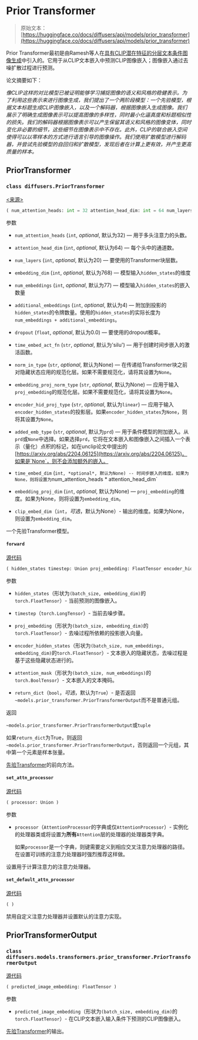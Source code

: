 # Prior Transformer

> 原始文本：[https://huggingface.co/docs/diffusers/api/models/prior_transformer](https://huggingface.co/docs/diffusers/api/models/prior_transformer)

Prior Transformer最初是由Ramesh等人在[具有CLIP潜在特征的分层文本条件图像生成](https://huggingface.co/papers/2204.06125)中引入的。它用于从CLIP文本嵌入中预测CLIP图像嵌入；图像嵌入通过去噪扩散过程进行预测。

论文摘要如下：

*像CLIP这样的对比模型已被证明能够学习捕捉图像的语义和风格的稳健表示。为了利用这些表示来进行图像生成，我们提出了一个两阶段模型：一个先验模型，根据文本标题生成CLIP图像嵌入，以及一个解码器，根据图像嵌入生成图像。我们展示了明确生成图像表示可以提高图像的多样性，同时最小化逼真度和标题相似性的损失。我们的解码器根据图像表示可以产生保留其语义和风格的图像变体，同时变化非必要的细节，这些细节在图像表示中不存在。此外，CLIP的联合嵌入空间使得可以以零样本的方式进行语言引导的图像操作。我们使用扩散模型进行解码器，并尝试先验模型的自回归和扩散模型，发现后者在计算上更有效，并产生更高质量的样本。*

## PriorTransformer

### `class diffusers.PriorTransformer`

[<来源>](https://github.com/huggingface/diffusers/blob/v0.26.3/src/diffusers/models/transformers/prior_transformer.py#L36)

```py
( num_attention_heads: int = 32 attention_head_dim: int = 64 num_layers: int = 20 embedding_dim: int = 768 num_embeddings = 77 additional_embeddings = 4 dropout: float = 0.0 time_embed_act_fn: str = 'silu' norm_in_type: Optional = None embedding_proj_norm_type: Optional = None encoder_hid_proj_type: Optional = 'linear' added_emb_type: Optional = 'prd' time_embed_dim: Optional = None embedding_proj_dim: Optional = None clip_embed_dim: Optional = None )
```

参数

+   `num_attention_heads` (`int`, *optional*, 默认为32) — 用于多头注意力的头数。

+   `attention_head_dim` (`int`, *optional*, 默认为64) — 每个头中的通道数。

+   `num_layers` (`int`, *optional*, 默认为20) — 要使用的Transformer块层数。

+   `embedding_dim` (`int`, *optional*, 默认为768) — 模型输入`hidden_states`的维度

+   `num_embeddings` (`int`, *optional*, 默认为77) — 模型输入`hidden_states`的嵌入数量

+   `additional_embeddings` (`int`, *optional*, 默认为4) — 附加到投影的`hidden_states`的令牌数量。使用的`hidden_states`的实际长度为`num_embeddings + additional_embeddings`。

+   `dropout` (`float`, *optional*, 默认为0.0) — 要使用的dropout概率。

+   `time_embed_act_fn` (`str`, *optional*, 默认为'silu') — 用于创建时间步嵌入的激活函数。

+   `norm_in_type` (`str`, *optional*, 默认为None) — 在传递给Transformer块之前对隐藏状态应用的规范化层。如果不需要规范化，请将其设置为`None`。

+   `embedding_proj_norm_type` (`str`, *optional*, 默认为None) — 应用于输入`proj_embedding`的规范化层。如果不需要规范化，请将其设置为`None`。

+   `encoder_hid_proj_type` (`str`, *optional*, 默认为`linear`) — 应用于输入`encoder_hidden_states`的投影层。如果`encoder_hidden_states`为`None`，则将其设置为`None`。

+   `added_emb_type` (`str`, *optional*, 默认为`prd`) — 用于条件模型的附加嵌入。从`prd`或`None`中选择。如果选择`prd`，它将在文本嵌入和图像嵌入之间插入一个表示（量化）点积的标记，如在unclip论文中提出的[https://arxiv.org/abs/2204.06125](https://arxiv.org/abs/2204.06125)。如果是`None`，则不会添加额外的嵌入。

+   `time_embed_dim` (`int, *optional*, 默认为None) -- 时间步嵌入的维度。如果为None，则将设置为`num_attention_heads * attention_head_dim`

+   `embedding_proj_dim` (`int`, *optional*, 默认为None) — `proj_embedding`的维度。如果为None，则将设置为`embedding_dim`。

+   `clip_embed_dim`（`int`，*可选*，默认为None）- 输出的维度。如果为None，则设置为`embedding_dim`。

一个先验Transformer模型。

#### `forward`

[源代码](https://github.com/huggingface/diffusers/blob/v0.26.3/src/diffusers/models/transformers/prior_transformer.py#L245)

```py
( hidden_states timestep: Union proj_embedding: FloatTensor encoder_hidden_states: Optional = None attention_mask: Optional = None return_dict: bool = True ) → export const metadata = 'undefined';~models.prior_transformer.PriorTransformerOutput or tuple
```

参数

+   `hidden_states`（形状为`(batch_size, embedding_dim)`的`torch.FloatTensor`）- 当前预测的图像嵌入。

+   `timestep`（`torch.LongTensor`）- 当前去噪步骤。

+   `proj_embedding`（形状为`(batch_size, embedding_dim)`的`torch.FloatTensor`）- 去噪过程所依赖的投影嵌入向量。

+   `encoder_hidden_states`（形状为`(batch_size, num_embeddings, embedding_dim)`的`torch.FloatTensor`）- 文本嵌入的隐藏状态，去噪过程是基于这些隐藏状态进行的。

+   `attention_mask`（形状为`(batch_size, num_embeddings)`的`torch.BoolTensor`）- 文本嵌入的文本掩码。

+   `return_dict`（`bool`，*可选*，默认为`True`）- 是否返回`~models.prior_transformer.PriorTransformerOutput`而不是普通元组。

返回

`~models.prior_transformer.PriorTransformerOutput`或`tuple`

如果`return_dict`为True，则返回`~models.prior_transformer.PriorTransformerOutput`，否则返回一个元组，其中第一个元素是样本张量。

[先验Transformer](/docs/diffusers/v0.26.3/en/api/models/prior_transformer#diffusers.PriorTransformer)的前向方法。

#### `set_attn_processor`

[源代码](https://github.com/huggingface/diffusers/blob/v0.26.3/src/diffusers/models/transformers/prior_transformer.py#L195)

```py
( processor: Union )
```

参数

+   `processor`（`AttentionProcessor`的字典或仅`AttentionProcessor`）- 实例化的处理器类或将设置为**所有**`Attention`层的处理器的处理器类字典。

    如果`processor`是一个字典，则键需要定义到相应交叉注意力处理器的路径。在设置可训练的注意力处理器时强烈推荐这样做。

设置用于计算注意力的注意力处理器。

#### `set_default_attn_processor`

[源代码](https://github.com/huggingface/diffusers/blob/v0.26.3/src/diffusers/models/transformers/prior_transformer.py#L230)

```py
( )
```

禁用自定义注意力处理器并设置默认的注意力实现。

## PriorTransformerOutput

### `class diffusers.models.transformers.prior_transformer.PriorTransformerOutput`

[源代码](https://github.com/huggingface/diffusers/blob/v0.26.3/src/diffusers/models/transformers/prior_transformer.py#L23)

```py
( predicted_image_embedding: FloatTensor )
```

参数

+   `predicted_image_embedding`（形状为`(batch_size, embedding_dim)`的`torch.FloatTensor`）- 在CLIP文本嵌入输入条件下预测的CLIP图像嵌入。

[先验Transformer](/docs/diffusers/v0.26.3/en/api/models/prior_transformer#diffusers.PriorTransformer)的输出。
